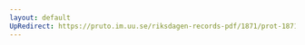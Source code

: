 ```yaml
---
layout: default
UpRedirect: https://pruto.im.uu.se/riksdagen-records-pdf/1871/prot-1871--ak--304/prot-1871--ak--304_037.pdf
---
```

